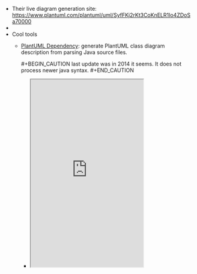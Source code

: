 - Their live diagram generation site: https://www.plantuml.com/plantuml/uml/SyfFKj2rKt3CoKnELR1Io4ZDoSa70000
-
- Cool tools
	- [PlantUML Dependency](http://plantuml-depend.sourceforge.net/index.html): generate PlantUML class diagram description from parsing Java source files.
	  
	  #+BEGIN_CAUTION
	  last update was in 2014 it seems. It does not process newer java syntax.
	  #+END_CAUTION
		- <iframe src="http://plantuml-depend.sourceforge.net/index.html" height="500px"/>
		  id:: 6239fb9a-d2a2-45a6-afb1-2a626ccc6be4
-